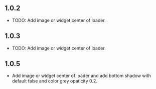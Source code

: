 ## 1.0.2

* TODO: Add image or widget center of loader.

## 1.0.3

* TODO: Add image or widget center of loader.

## 1.0.5

* Add image or widget center of loader and add bottom shadow with default false and color grey opaticity 0.2.

